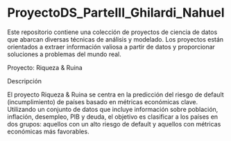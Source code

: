 # ProyectoDS_ParteIII_Ghilardi_Nahuel
Este repositorio contiene una colección de proyectos de ciencia de datos que abarcan diversas técnicas de análisis y modelado. Los proyectos están orientados a extraer información valiosa a partir de datos y proporcionar soluciones a problemas del mundo real.

Proyecto: Riqueza & Ruina

Descripción

El proyecto Riqueza & Ruina se centra en la predicción del riesgo de default (incumplimiento) de países basado en métricas económicas clave. Utilizando un conjunto de datos que incluye información sobre población, inflación, desempleo, PIB y deuda, el objetivo es clasificar a los países en dos grupos: aquellos con un alto riesgo de default y aquellos con métricas económicas más favorables.
